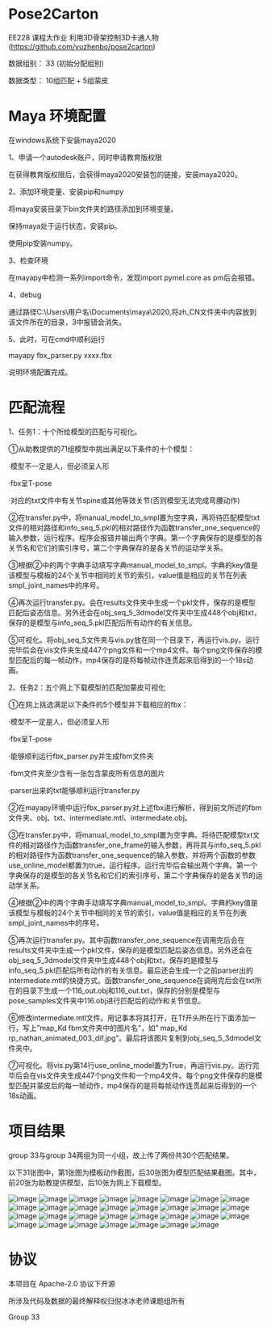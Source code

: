 # Pose2Carton 

EE228 课程大作业 利用3D骨架控制3D卡通人物 (https://github.com/yuzhenbo/pose2carton) 

数据组别： 33 (初始分配组别)

数据类型： 10组匹配 + 5组蒙皮



# Maya 环境配置

在windows系统下安装maya2020

1、申请一个autodesk账户，同时申请教育版权限

在获得教育版权限后，会获得maya2020安装包的链接，安装maya2020。

2、添加环境变量、安装pip和numpy

将maya安装目录下bin文件夹的路径添加到环境变量。

保持maya处于运行状态，安装pip。

使用pip安装numpy。

3、检查环境

在mayapy中检测一系列import命令，发现import pymel.core as pm后会报错。

4、debug

通过路径C:\Users\用户名\Documents\maya\2020,将zh_CN文件夹中内容放到该文件所在的目录，3中报错会消失。

5、此时，可在cmd中顺利运行

mayapy fbx_parser.py xxxx.fbx

说明环境配置完成。

# 匹配流程

1、任务1：十个所给模型的匹配与可视化。

①从助教提供的71组模型中挑出满足以下条件的十个模型：

·模型不一定是人，但必须呈人形

·fbx呈T-pose

·对应的txt文件中有关节spine或其他等效关节(否则模型无法完成弯腰动作)

②在transfer.py中，将manual_model_to_smpl置为空字典，再将待匹配模型txt文件的相对路径和info_seq_5.pkl的相对路径作为函数transfer_one_sequence的输入参数，运行程序。程序会报错并输出两个字典。第一个字典保存的是模型的各关节名和它们的索引序号，第二个字典保存的是各关节的运动学关系。

③根据②中的两个字典手动填写字典manual_model_to_smpl。字典的key值是该模型与模板的24个关节中相同的关节的索引，value值是相应的关节在列表smpl_joint_names中的序号。

④再次运行transfer.py。会在results文件夹中生成一个pkl文件，保存的是模型匹配后姿态信息。另外还会在obj_seq_5_3dmodel文件夹中生成448个obj和txt，保存的是模型与info_seq_5.pkl匹配后所有动作的有关信息。

⑤可视化。将obj_seq_5文件夹与vis.py放在同一个目录下，再运行vis.py。运行完毕后会在vis文件夹生成447个png文件和一个mp4文件。每个png文件保存的模型匹配后的每一帧动作，mp4保存的是将每帧动作连贯起来后得到的一个18s动画。

2、任务2：五个网上下载模型的匹配加蒙皮可视化

①在网上挑选满足以下条件的5个模型并下载相应的fbx：

·模型不一定是人，但必须呈人形

·fbx呈T-pose

·能够顺利运行fbx_parser.py并生成fbm文件夹

·fbm文件夹至少含有一张包含蒙皮所有信息的图片

·parser出来的txt能够顺利运行transfer.py

②在mayapy环境中运行fbx_parser.py对上述fbx进行解析，得到前文所述的fbm文件夹、obj、txt、intermediate.mtl、intermediate.obj。

③在transfer.py中，将manual_model_to_smpl置为空字典。将待匹配模型txt文件的相对路径作为函数transfer_one_frame的输入参数，再将其与info_seq_5.pkl的相对路径作为函数transfer_one_sequence的输入参数，并将两个函数的参数use_online_model都置为true，运行程序。运行完毕后会输出两个字典。第一个字典保存的是模型的各关节名和它们的索引序号，第二个字典保存的是各关节的运动学关系。

④根据②中的两个字典手动填写字典manual_model_to_smpl。字典的key值是该模型与模板的24个关节中相同的关节的索引，value值是相应的关节在列表smpl_joint_names中的序号。

⑤再次运行transfer.py。其中函数transfer_one_sequence在调用完后会在results文件夹中生成一个pkl文件，保存的是模型匹配后姿态信息。另外还会在obj_seq_5_3dmodel文件夹中生成448个obj和txt，保存的是模型与info_seq_5.pkl匹配后所有动作的有关信息。最后还会生成一个之前parser出的intermediate.mtl的快捷方式。函数transfer_one_sequence在调用完后会在txt所在的目录下生成一个116_out.obj和116_out.txt，保存的分别是模型与pose_samples文件夹中116.obj进行匹配后的动作和关节信息。

⑥修改intermediate.mtl文件。用记事本将其打开，在Tf开头所在行下面添加一行，写上”map_Kd fbm文件夹中的图片名”，如” map_Kd rp_nathan_animated_003_dif.jpg”。最后将该图片复制到obj_seq_5_3dmodel文件夹中。

⑦可视化。将vis.py第14行use_online_model置为True，再运行vis.py。运行完毕后会在vis文件夹生成447个png文件和一个mp4文件。每个png文件保存的是模型匹配并蒙皮后的每一帧动作，mp4保存的是将每帧动作连贯起来后得到的一个18s动画。




# 项目结果

group 33与group 34两组为同一小组，故上传了两份共30个匹配结果。

以下31张图中，第1张图为模板动作截图，后30张图为模型匹配结果截图。其中，前20张为助教提供模型，后10张为网上下载模型。

![image](../img/00.png)
![image](../img/01.png)
![image](../img/02.png)
![image](../img/03.png)
![image](../img/04.png)
![image](../img/05.png)
![image](../img/06.png)
![image](../img/07.png)
![image](../img/08.png)
![image](../img/09.png)
![image](../img/10.png)
![image](../img/11.png)
![image](../img/12.png)
![image](../img/13.png)
![image](../img/14.png)
![image](../img/15.png)
![image](../img/16.png)
![image](../img/17.png)
![image](../img/18.png)
![image](../img/19.png)
![image](../img/20.png)
![image](../img/21.png)
![image](../img/22.png)
![image](../img/23.png)
![image](../img/24.png)
![image](../img/25.png)
![image](../img/26.png)
![image](../img/27.png)
![image](../img/28.png)
![image](../img/29.png)
![image](../img/30.png)



# 协议 
本项目在 Apache-2.0 协议下开源

所涉及代码及数据的最终解释权归倪冰冰老师课题组所有

Group 33
